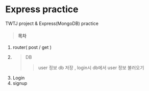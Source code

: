 Express practice
==================
TWTJ project & Express(MongoDB) practice
> #### 목차
1. router( post / get )
2. >DB
   >> user 정보 db 저장 , login시 db에서 user 정보 불러오기
3. Login
4. signup






